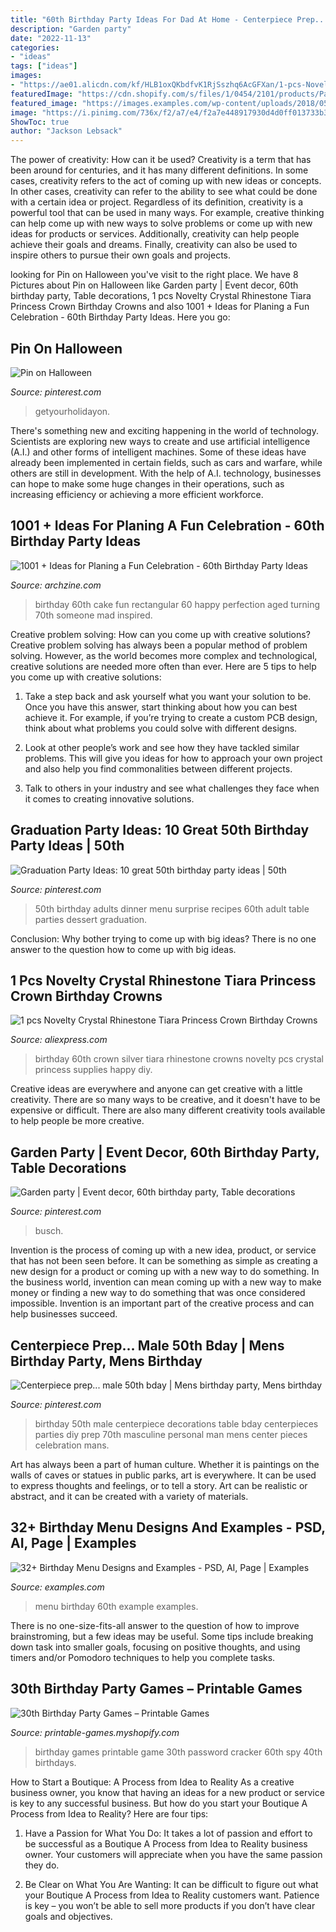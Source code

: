 ```yaml
---
title: "60th Birthday Party Ideas For Dad At Home - Centerpiece Prep... Male 50th Bday"
description: "Garden party"
date: "2022-11-13"
categories:
- "ideas"
tags: ["ideas"]
images:
- "https://ae01.alicdn.com/kf/HLB1oxQKbdfvK1RjSszhq6AcGFXan/1-pcs-Novelty-Crystal-Rhinestone-Tiara-Princess-Crown-Birthday-Crowns-Silver-Happy-60th-Birthday-party-supplies.jpg"
featuredImage: "https://cdn.shopify.com/s/files/1/0454/2101/products/Password-Cracker-Game_Page_1-M_grande.png?v=1399474316"
featured_image: "https://images.examples.com/wp-content/uploads/2018/05/60th-Birthday-Menu-Example.jpg"
image: "https://i.pinimg.com/736x/f2/a7/e4/f2a7e448917930d4d0ff013733b3f86a--male-birthday-th-birthday.jpg"
ShowToc: true
author: "Jackson Lebsack"
---
```



The power of creativity: How can it be used?
Creativity is a term that has been around for centuries, and it has many different definitions. In some cases, creativity refers to the act of coming up with new ideas or concepts. In other cases, creativity can refer to the ability to see what could be done with a certain idea or project. Regardless of its definition, creativity is a powerful tool that can be used in many ways. For example, creative thinking can help come up with new ways to solve problems or come up with new ideas for products or services. Additionally, creativity can help people achieve their goals and dreams. Finally, creativity can also be used to inspire others to pursue their own goals and projects.

	

		
looking for Pin on Halloween you've visit to the right place. We have 8 Pictures about Pin on Halloween like Garden party | Event decor, 60th birthday party, Table decorations, 1 pcs Novelty Crystal Rhinestone Tiara Princess Crown Birthday Crowns and also 1001 + Ideas for Planing a Fun Celebration - 60th Birthday Party Ideas. Here you go:
		
    
## Pin On Halloween

<img loading=lazy src="https://i.pinimg.com/736x/7a/de/07/7ade076dfd2db1f60976daedcaf6d875.jpg" onerror="this.onerror=null;this.src='https://tse2.mm.bing.net/th?id=OIP.G5G3OGwhP-9oEXXbFsuNUgHaLG&amp;pid=15.1';" alt="Pin on Halloween">

_Source: pinterest.com_

>getyourholidayon. 

	

There's something new and exciting happening in the world of technology. Scientists are exploring new ways to create and use artificial intelligence (A.I.) and other forms of intelligent machines. Some of these ideas have already been implemented in certain fields, such as cars and warfare, while others are still in development. With the help of A.I. technology, businesses can hope to make some huge changes in their operations, such as increasing efficiency or achieving a more efficient workforce.

    
## 1001 + Ideas For Planing A Fun Celebration - 60th Birthday Party Ideas

<img loading=lazy src="http://archzine.com/wp-content/uploads/2018/07/whiskey-rectangular-cake-in-black-with-white-writing-made-to-look-like-a-bottle-s-label-old-no-brand-happy-60th-birthday-adam-aged-to-perfection.jpg" onerror="this.onerror=null;this.src='https://tse1.mm.bing.net/th?id=OIP.NyclTMVQDPne36C4SOPaAQHaJ3&amp;pid=15.1';" alt="1001 + Ideas for Planing a Fun Celebration - 60th Birthday Party Ideas">

_Source: archzine.com_

>birthday 60th cake fun rectangular 60 happy perfection aged turning 70th someone mad inspired. 

	

Creative problem solving: How can you come up with creative solutions?
Creative problem solving has always been a popular method of problem solving. However, as the world becomes more complex and technological, creative solutions are needed more often than ever. Here are 5 tips to help you come up with creative solutions:
1. Take a step back and ask yourself what you want your solution to be. Once you have this answer, start thinking about how you can best achieve it. For example, if you’re trying to create a custom PCB design, think about what problems you could solve with different designs.

2. Look at other people’s work and see how they have tackled similar problems. This will give you ideas for how to approach your own project and also help you find commonalities between different projects.

3. Talk to others in your industry and see what challenges they face when it comes to creating innovative solutions.

    
## Graduation Party Ideas: 10 Great 50th Birthday Party Ideas | 50th

<img loading=lazy src="https://i.pinimg.com/736x/dc/2f/7c/dc2f7c12abbeea26894149a7aa8d741f--th-birthday-party-surprise-birthday.jpg" onerror="this.onerror=null;this.src='https://tse1.mm.bing.net/th?id=OIP.7OZWCn2u2Ern4ulQ850d4wHaFL&amp;pid=15.1';" alt="Graduation Party Ideas: 10 great 50th birthday party ideas | 50th">

_Source: pinterest.com_

>50th birthday adults dinner menu surprise recipes 60th adult table parties dessert graduation. 

	

Conclusion: Why bother trying to come up with big ideas?
There is no one answer to the question how to come up with big ideas.

    
## 1 Pcs Novelty Crystal Rhinestone Tiara Princess Crown Birthday Crowns

<img loading=lazy src="https://ae01.alicdn.com/kf/HLB1oxQKbdfvK1RjSszhq6AcGFXan/1-pcs-Novelty-Crystal-Rhinestone-Tiara-Princess-Crown-Birthday-Crowns-Silver-Happy-60th-Birthday-party-supplies.jpg" onerror="this.onerror=null;this.src='https://tse3.mm.bing.net/th?id=OIP.rGfNAEqmwACuUDke_eiKpwHaHa&amp;pid=15.1';" alt="1 pcs Novelty Crystal Rhinestone Tiara Princess Crown Birthday Crowns">

_Source: aliexpress.com_

>birthday 60th crown silver tiara rhinestone crowns novelty pcs crystal princess supplies happy diy. 

	

Creative ideas are everywhere and anyone can get creative with a little creativity. There are so many ways to be creative, and it doesn't have to be expensive or difficult. There are also many different creativity tools available to help people be more creative.

    
## Garden Party | Event Decor, 60th Birthday Party, Table Decorations

<img loading=lazy src="https://i.pinimg.com/736x/a0/92/9b/a0929bf8f5bc5b428ce50211c2f0f4f1.jpg" onerror="this.onerror=null;this.src='https://tse4.mm.bing.net/th?id=OIP.nZA5doXu1V7PvtzjhTNVzwHaNK&amp;pid=15.1';" alt="Garden party | Event decor, 60th birthday party, Table decorations">

_Source: pinterest.com_

>busch. 

	

Invention is the process of coming up with a new idea, product, or service that has not been seen before. It can be something as simple as creating a new design for a product or coming up with a new way to do something. In the business world, invention can mean coming up with a new way to make money or finding a new way to do something that was once considered impossible. Invention is an important part of the creative process and can help businesses succeed.

    
## Centerpiece Prep... Male 50th Bday | Mens Birthday Party, Mens Birthday

<img loading=lazy src="https://i.pinimg.com/736x/f2/a7/e4/f2a7e448917930d4d0ff013733b3f86a--male-birthday-th-birthday.jpg" onerror="this.onerror=null;this.src='https://tse3.mm.bing.net/th?id=OIP.NQGat8kOUMqE3VlSKk-AOQAAAA&amp;pid=15.1';" alt="Centerpiece prep... male 50th bday | Mens birthday party, Mens birthday">

_Source: pinterest.com_

>birthday 50th male centerpiece decorations table bday centerpieces parties diy prep 70th masculine personal man mens center pieces celebration mans. 

	

Art has always been a part of human culture. Whether it is paintings on the walls of caves or statues in public parks, art is everywhere. It can be used to express thoughts and feelings, or to tell a story. Art can be realistic or abstract, and it can be created with a variety of materials.

    
## 32+ Birthday Menu Designs And Examples - PSD, AI, Page | Examples

<img loading=lazy src="https://images.examples.com/wp-content/uploads/2018/05/60th-Birthday-Menu-Example.jpg" onerror="this.onerror=null;this.src='https://tse3.mm.bing.net/th?id=OIP.OsCgP-ipsde370ipYEjPqQHaHa&amp;pid=15.1';" alt="32+ Birthday Menu Designs and Examples - PSD, AI, Page | Examples">

_Source: examples.com_

>menu birthday 60th example examples. 

	

There is no one-size-fits-all answer to the question of how to improve brainstroming, but a few ideas may be useful. Some tips include breaking down task into smaller goals, focusing on positive thoughts, and using timers and/or Pomodoro techniques to help you complete tasks.

    
## 30th Birthday Party Games – Printable Games

<img loading=lazy src="https://cdn.shopify.com/s/files/1/0454/2101/products/Password-Cracker-Game_Page_1-M_grande.png?v=1399474316" onerror="this.onerror=null;this.src='https://tse2.mm.bing.net/th?id=OIP.KFHcxj1ZQyyg-iVPrTMBwwAAAA&amp;pid=15.1';" alt="30th Birthday Party Games – Printable Games">

_Source: printable-games.myshopify.com_

>birthday games printable game 30th password cracker 60th spy 40th birthdays. 

	

How to Start a Boutique: A Process from Idea to Reality
As a creative business owner, you know that having an ideas for a new product or service is key to any successful business. But how do you start your Boutique A Process from Idea to Reality? Here are four tips:
1. Have a Passion for What You Do: It takes a lot of passion and effort to be successful as a Boutique A Process from Idea to Reality business owner. Your customers will appreciate when you have the same passion they do.

2. Be Clear on What You Are Wanting: It can be difficult to figure out what your Boutique A Process from Idea to Reality customers want. Patience is key – you won’t be able to sell more products if you don’t have clear goals and objectives.


